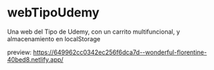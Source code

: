 # webTipoUdemy
Una web del Tipo de Udemy, con un carrito multifuncional, y almacenamiento en localStorage

preview: https://649962cc0342ec256f6dca7d--wonderful-florentine-40bed8.netlify.app/
